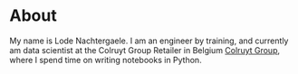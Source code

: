 # About

My name is Lode Nachtergaele.
I am an engineer by training, and currently am data scientist
at the Colruyt Group Retailer in Belgium
[Colruyt Group](https://www.colruytgroup.com/wps/portal/cg/en/home), where I spend time on
writing notebooks in Python.

